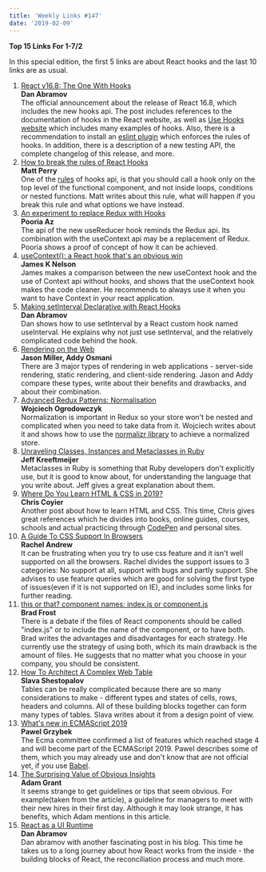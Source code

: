 ```yaml
---
title: 'Weekly Links #147'
date: '2019-02-09'
---
```


**Top 15 Links For 1-7/2**

In this special edition, the first 5 links are about React hooks and the last 10 links are as usual.

1. [React v16.8: The One With Hooks](https://reactjs.org/blog/2019/02/06/react-v16.8.0.html)  
   **Dan Abramov**  
   The official announcement about the release of React 16.8, which includes the new hooks api. The post includes references to the documentation of hooks in the React website, as well as [Use Hooks website](https://usehooks.com/) which includes many examples of hooks. Also, there is a recommendation to install an [eslint plugin](https://www.npmjs.com/package/eslint-plugin-react-hooks) which enforces the rules of hooks. In addition, there is a description of a new testing API, the complete changelog of this release, and more.
2. [How to break the rules of React Hooks](https://inventingwithmonster.io/20190207-break-the-rules-of-react-hooks/)  
   **Matt Perry**  
   One of the [rules](https://reactjs.org/docs/hooks-rules.html) of hooks api, is that you should call a hook only on the top level of the functional component, and not inside loops, conditions or nested functions. Matt writes about this rule, what will happen if you break this rule and what options we have instead.
3. [An experiment to replace Redux with Hooks](https://fsociety.at/an-experiment-to-replace-redux-with-hooks/)  
   **Pooria Az**  
   The api of the new useReducer hook reminds the Redux api. Its combination with the useContext api may be a replacement of Redux. Pooria shows a proof of concept of how it can be achieved.
4. [useContext(): a React hook that's an obvious win](https://frontarm.com/james-k-nelson/usecontext-react-hook/)  
   **James K Nelson**  
   James makes a comparison between the new useContext hook and the use of Context api without hooks, and shows that the useContext hook makes the code cleaner. He recommends to always use it when you want to have Context in your react application.
5. [Making setInterval Declarative with React Hooks](https://overreacted.io/making-setinterval-declarative-with-react-hooks/)  
   **Dan Abramov**  
   Dan shows how to use setInterval by a React custom hook named useInterval. He explains why not just use setInterval, and the relatively complicated code behind the hook.
6. [Rendering on the Web](https://developers.google.com/web/updates/2019/02/rendering-on-the-web)  
   **Jason Miller, Addy Osmani**  
   There are 3 major types of rendering in web applications - server-side rendering, static rendering, and client-side rendering. Jason and Addy compare these types, write about their benefits and drawbacks, and about their combination.
7. [Advanced Redux Patterns: Normalisation](https://blog.brainsandbeards.com/advanced-redux-patterns-normalisation-6b9a5aa46e1f)  
   **Wojciech Ogrodowczyk**  
   Normalization is important in Redux so your store won't be nested and complicated when you need to take data from it. Wojciech writes about it and shows how to use the [normalizr library](https://github.com/paularmstrong/normalizr) to achieve a normalized store.
8. [Unraveling Classes, Instances and Metaclasses in Ruby](https://blog.appsignal.com/2019/02/05/ruby-magic-classes-instances-and-metaclasses.htm)  
   **Jeff Kreeftmeijer**  
   Metaclasses in Ruby is something that Ruby developers don't explicitly use, but it is good to know about, for understanding the language that you write about. Jeff gives a great explanation about them.
9. [Where Do You Learn HTML & CSS in 2019?](https://css-tricks.com/where-do-you-learn-html-css-in-2019/)  
   **Chris Coyier**  
   Another post about how to learn HTML and CSS. This time, Chris gives great references which he divides into books, online guides, courses, schools and actual practicing through [CodePen](https://codepen.io/) and personal sites.
10. [A Guide To CSS Support In Browsers](https://www.smashingmagazine.com/2019/02/css-browser-support/)  
    **Rachel Andrew**  
    It can be frustrating when you try to use css feature and it isn't well supported on all the browsers. Rachel divides the support issues to 3 categories: No support at all, support with bugs and partly support. She advises to use feature queries which are good for solving the first type of issues(even if it is not supported on IE), and includes some links for further reading.
11. [this or that? component names: index.js or component.js](http://bradfrost.com/blog/post/this-or-that-component-names-index-js-or-component-js/)  
    **Brad Frost**  
    There is a debate if the files of React components should be called "index.js" or to include the name of the component, or to have both. Brad writes the advantages and disadvantages for each strategy. He currently use the strategy of using both, which its main drawback is the amount of files. He suggests that no matter what you choose in your company, you should be consistent.
12. [How To Architect A Complex Web Table](https://www.smashingmagazine.com/2019/02/complex-web-tables/)  
    **Slava Shestopalov**  
    Tables can be really complicated because there are so many considerations to make - different types and states of cells, rows, headers and columns. All of these building blocks together can form many types of tables. Slava writes about it from a design point of view.
13. [What's new in ECMAScript 2019](https://pawelgrzybek.com/whats-new-in-ecmascript-2019/)  
    **Pawel Grzybek**  
    The Ecma committee confirmed a list of features which reached stage 4 and will become part of the ECMAScript 2019. Pawel describes some of them, which you may already use and don't know that are not official yet, if you use [Babel](https://babeljs.io/).
14. [The Surprising Value of Obvious Insights](https://sloanreview.mit.edu/article/the-surprising-value-of-obvious-insights/)  
    **Adam Grant**  
    It seems strange to get guidelines or tips that seem obvious. For example(taken from the article), a guideline for managers to meet with their new hires in their first day. Although it may look strange, it has benefits, which Adam mentions in this article.
15. [React as a UI Runtime](https://overreacted.io/react-as-a-ui-runtime/)  
    **Dan Abramov**  
    Dan abramov with another fascinating post in his blog. This time he takes us to a long journey about how React works from the inside - the building blocks of React, the reconciliation process and much more.
